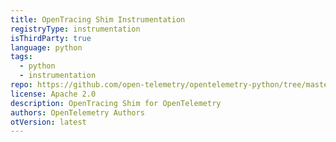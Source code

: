 ```yaml
---
title: OpenTracing Shim Instrumentation
registryType: instrumentation
isThirdParty: true
language: python
tags:
  - python
  - instrumentation
repo: https://github.com/open-telemetry/opentelemetry-python/tree/master/instrumentation/opentelemetry-instrumentation-opentracing-shim
license: Apache 2.0
description: OpenTracing Shim for OpenTelemetry
authors: OpenTelemetry Authors
otVersion: latest
---
```

